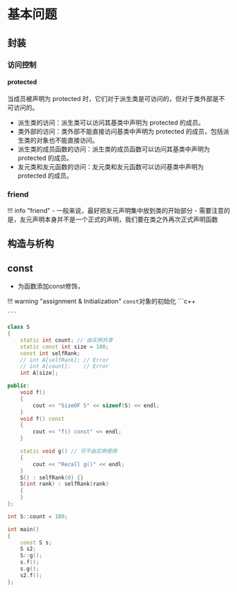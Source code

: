 # 基本问题

## 封装

### 访问控制

#### protected

当成员被声明为 protected 时，它们对于派生类是可访问的，但对于类外部是不可访问的。

- 派生类的访问：派生类可以访问其基类中声明为 protected 的成员。
- 类外部的访问：类外部不能直接访问基类中声明为 protected 的成员，包括派生类的对象也不能直接访问。
- 派生类的成员函数的访问：派生类的成员函数可以访问其基类中声明为 protected 的成员。
- 友元类和友元函数的访问：友元类和友元函数可以访问基类中声明为 protected 的成员。

### friend

!!! info "friend"
    - 一般来说，最好把友元声明集中放到类的开始部分
    - 需要注意的是，友元声明本身并不是一个正式的声明，我们要在类之外再次正式声明函数



## 构造与析构


## const

- 为函数添加const修饰，

!!! warning "assignment & Initialization"
    `const`对象的初始化
    ```c++
    
    ```


```c++
class S
{
    static int count; // 由实例共享
    static const int size = 100;
    const int selfRank;
    // int A[selfRank]; // Error
    // int A[count];    // Error
    int A[size];

public:
    void f()
    {
        cout << "SizeOF S" << sizeof(S) << endl;
    }
    void f() const
    {
        cout << "f() const" << endl;
    }

    static void g() // 可不由实例使用
    {
        cout << "Recall g()" << endl;
    }
    S() : selfRank(0) {}
    S(int rank) : selfRank(rank)
    {
    }
};

int S::count = 100;

int main()
{
    const S s;
    S s2;
    S::g();
    s.f();
    s.g();
    s2.f();
};
```